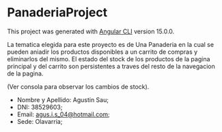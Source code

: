 # PanaderiaProject

This project was generated with [Angular CLI](https://github.com/angular/angular-cli) version 15.0.0.

La tematica elegida para este proyecto es de Una Panaderia en la cual se pueden aniadir los productos disponibles a un carrito de compras y eliminarlos del mismo.
El estado del stock de los productos de la pagina principal y del carrito son persistentes a traves del resto de la navegacion de la pagina.

(Ver consola para observar los cambios de stock).

* Nombre y Apellido: Agustin Sau;
* DNI: 38529603;
* Email: agus.i.s_04@hotmail.com;
* Sede: Olavarria;
